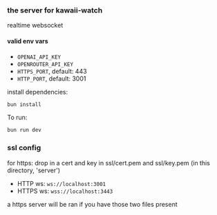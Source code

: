 ### the server for kawaii-watch
realtime websocket

#### valid env vars
- `OPENAI_API_KEY`
- `OPENROUTER_API_KEY`
- `HTTPS_PORT`, default: 443
- `HTTP_PORT`, default: 3001

install dependencies:
```sh
bun install
```

To run:
```sh
bun run dev
```

### ssl config
for https: drop in a cert and key in ssl/cert.pem and ssl/key.pem (in this directory, 'server')

- HTTP ws: `ws://localhost:3001`
- HTTPS ws: `wss://localhost:3443`

a https server will be ran if you have those two files present